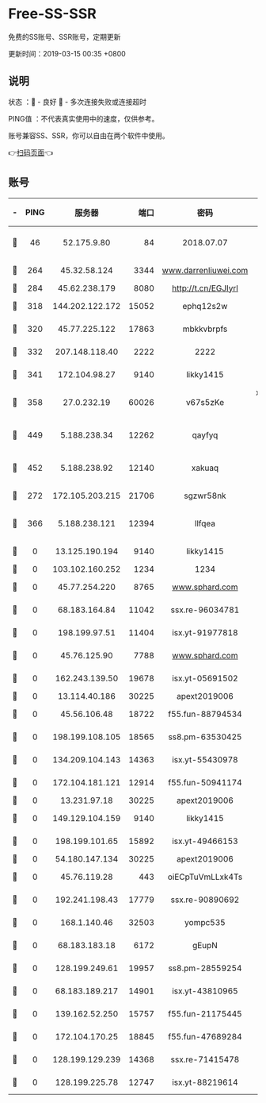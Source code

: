 # Free-SS-SSR

免费的SS账号、SSR账号，定期更新

更新时间：2019-03-15 00:35 +0800

## 说明

状态     ：🙂 - 良好 🙁 - 多次连接失败或连接超时

PING值   ：不代表真实使用中的速度，仅供参考。

账号兼容SS、SSR，你可以自由在两个软件中使用。

👉[扫码页面](https://liesauer.github.io/Free-SS-SSR/)👈

## 账号

|-|PING|服务器|端口|密码|加密方式|区域|
|:----:|:----:|:-----:|-----:|:----:|:----:|:----:|
|🙂|46|52.175.9.80|84|2018.07.07|chacha20-ietf-poly1305|HK|
|🙂|264|45.32.58.124|3344|www.darrenliuwei.com|aes-256-cfb|JP|
|🙂|284|45.62.238.179|8080|http://t.cn/EGJIyrl|rc4-md5|CA|
|🙂|318|144.202.122.172|15052|ephq12s2w|aes-256-cfb|US|
|🙂|320|45.77.225.122|17863|mbkkvbrpfs|aes-256-cfb|GB|
|🙂|332|207.148.118.40|2222|2222|aes-256-cfb|SG|
|🙂|341|172.104.98.27|9140|likky1415|aes-256-cfb|JP|
|🙂|358|27.0.232.19|60026|v67s5zKe|xchacha20-ietf-poly1305|HK|
|🙂|449|5.188.238.34|12262|qayfyq|chacha20-ietf-poly1305|BR|
|🙂|452|5.188.238.92|12140|xakuaq|chacha20-ietf-poly1305|BR|
|🙂|272|172.105.203.215|21706|sgzwr58nk|aes-256-cfb|JP|
|🙂|366|5.188.238.121|12394|llfqea|chacha20-ietf-poly1305|BR|
|🙁|0|13.125.190.194|9140|likky1415|aes-256-cfb|KR|
|🙁|0|103.102.160.252|1234|1234|rc4-md5|JP|
|🙁|0|45.77.254.220|8765|www.sphard.com|aes-256-cfb|SG|
|🙁|0|68.183.164.84|11042|ssx.re-96034781|aes-256-cfb|US|
|🙁|0|198.199.97.51|11404|isx.yt-91977818|aes-256-cfb|US|
|🙁|0|45.76.125.90|7788|www.sphard.com|aes-256-cfb|AU|
|🙁|0|162.243.139.50|19678|isx.yt-05691502|aes-256-cfb|US|
|🙁|0|13.114.40.186|30225|apext2019006|chacha20|JP|
|🙁|0|45.56.106.48|18722|f55.fun-88794534|aes-256-cfb|US|
|🙁|0|198.199.108.105|18565|ss8.pm-63530425|aes-256-cfb|US|
|🙁|0|134.209.104.143|14363|isx.yt-55430978|aes-256-cfb|SG|
|🙁|0|172.104.181.121|12914|f55.fun-50941174|aes-256-cfb|SG|
|🙁|0|13.231.97.18|30225|apext2019006|chacha20|JP|
|🙁|0|149.129.104.159|9140|likky1415|aes-256-cfb|HK|
|🙁|0|198.199.101.65|15892|isx.yt-49466153|aes-256-cfb|US|
|🙁|0|54.180.147.134|30225|apext2019006|chacha20|KR|
|🙁|0|45.76.119.28|443|oiECpTuVmLLxk4Ts|aes-256-cfb|AU|
|🙁|0|192.241.198.43|17779|ssx.re-90890692|aes-256-cfb|US|
|🙁|0|168.1.140.46|32503|yompc535|aes-256-cfb|AU|
|🙁|0|68.183.183.18|6172|gEupN|aes-256-cfb|SG|
|🙁|0|128.199.249.61|19957|ss8.pm-28559254|aes-256-cfb|SG|
|🙁|0|68.183.189.217|14901|isx.yt-43810965|aes-256-cfb|SG|
|🙁|0|139.162.52.250|15757|f55.fun-21175445|aes-256-cfb|SG|
|🙁|0|172.104.170.25|18845|f55.fun-47689284|aes-256-cfb|SG|
|🙁|0|128.199.129.239|14368|ssx.re-71415478|aes-256-cfb|SG|
|🙁|0|128.199.225.78|12747|isx.yt-88219614|aes-256-cfb|SG|
